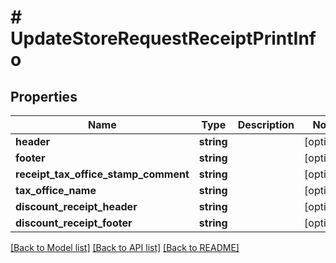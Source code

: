 # # UpdateStoreRequestReceiptPrintInfo

## Properties

Name | Type | Description | Notes
------------ | ------------- | ------------- | -------------
**header** | **string** |  | [optional]
**footer** | **string** |  | [optional]
**receipt_tax_office_stamp_comment** | **string** |  | [optional]
**tax_office_name** | **string** |  | [optional]
**discount_receipt_header** | **string** |  | [optional]
**discount_receipt_footer** | **string** |  | [optional]

[[Back to Model list]](../../README.md#models) [[Back to API list]](../../README.md#endpoints) [[Back to README]](../../README.md)

